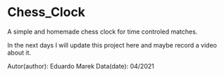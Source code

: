 # Chess_Clock
A simple and homemade chess clock for time controled matches.

In the next days I will update this project here and maybe record a video about it.

Autor(author): Eduardo Marek Data(date): 04/2021
